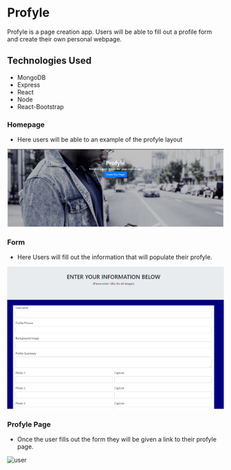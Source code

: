 # Profyle

Profyle is a page creation app. Users will be able to fill out a profile form and create their own personal webpage. 

## Technologies Used
* MongoDB
* Express
* React
* Node
* React-Bootstrap

### Homepage

* Here users will be able to an example of the profyle layout 

![home](https://github.com/illimitableissi/Profyle/blob/master/profyles/public/images/homescreen.PNG)
 
### Form

* Here Users will fill out the information that will populate their profyle.

![form](https://github.com/illimitableissi/Profyle/blob/master/profyles/public/images/form.PNG)

### Profyle Page

* Once the user fills out the form they will be given a link to their profyle page.

![user](https://github.com/illimitableissi/Profyle/blob/master/profyles/public/images/user.PNG)
